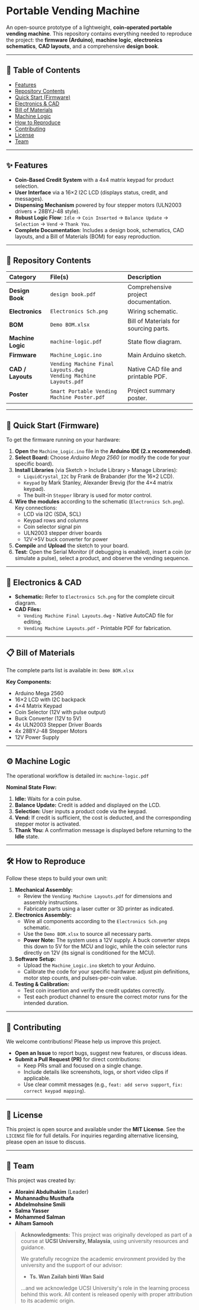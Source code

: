 # Portable Vending Machine 

An open-source prototype of a lightweight, **coin-operated portable vending machine**. This repository contains everything needed to reproduce the project: the **firmware (Arduino)**, **machine logic**, **electronics schematics**, **CAD layouts**, and a comprehensive **design book**.

---

## 📖 Table of Contents

- [Features](#-features)
- [Repository Contents](#-repository-contents)
- [Quick Start (Firmware)](#-quick-start-firmware)
- [Electronics & CAD](#-electronics--cad)
- [Bill of Materials](#-bill-of-materials)
- [Machine Logic](#-machine-logic)
- [How to Reproduce](#-how-to-reproduce)
- [Contributing](#-contributing)
- [License](#-license)
- [Team](#-team)

---

## ✨ Features

- **Coin-Based Credit System** with a 4x4 matrix keypad for product selection.
- **User Interface** via a 16×2 I2C LCD (displays status, credit, and messages).
- **Dispensing Mechanism** powered by four stepper motors (ULN2003 drivers + 28BYJ-48 style).
- **Robust Logic Flow**: `Idle` → `Coin Inserted` → `Balance Update` → `Selection` → `Vend` → `Thank You`.
- **Complete Documentation**: Includes a design book, schematics, CAD layouts, and a Bill of Materials (BOM) for easy reproduction.

---

## 📁 Repository Contents

| Category | File(s) | Description |
| :--- | :--- | :--- |
| **Design Book** | `design book.pdf` | Comprehensive project documentation. |
| **Electronics** | `Electronics Sch.png` | Wiring schematic. |
| **BOM** | `Demo BOM.xlsx` | Bill of Materials for sourcing parts. |
| **Machine Logic** | `machine-logic.pdf` | State flow diagram. |
| **Firmware** | `Machine_Logic.ino` | Main Arduino sketch. |
| **CAD / Layouts** | `Vending Machine Final Layouts.dwg`<br>`Vending Machine Layouts.pdf` | Native CAD file and printable PDF. |
| **Poster** | `Smart Portable Vending Machine Poster.pdf` | Project summary poster. |

---

## 🚀 Quick Start (Firmware)

To get the firmware running on your hardware:

1.  **Open** the `Machine_Logic.ino` file in the **Arduino IDE (2.x recommended)**.
2.  **Select Board:** Choose *Arduino Mega 2560* (or modify the code for your specific board).
3.  **Install Libraries** (via Sketch > Include Library > Manage Libraries):
    - `LiquidCrystal_I2C` by Frank de Brabander (for the 16×2 LCD).
    - `Keypad` by Mark Stanley, Alexander Brevig (for the 4×4 matrix keypad).
    - The built-in `Stepper` library is used for motor control.
4.  **Wire the modules** according to the schematic (`Electronics Sch.png`). Key connections:
    - LCD via I2C (SDA, SCL)
    - Keypad rows and columns
    - Coin selector signal pin
    - ULN2003 stepper driver boards
    - 12V→5V buck converter for power
5.  **Compile** and **Upload** the sketch to your board.
6.  **Test:** Open the Serial Monitor (if debugging is enabled), insert a coin (or simulate a pulse), select a product, and observe the vending sequence.

---

## 🔌 Electronics & CAD

-   **Schematic:** Refer to `Electronics Sch.png` for the complete circuit diagram.
-   **CAD Files:**
    -   `Vending Machine Final Layouts.dwg` - Native AutoCAD file for editing.
    -   `Vending Machine Layouts.pdf` - Printable PDF for fabrication.

---

## 📋 Bill of Materials

The complete parts list is available in: `Demo BOM.xlsx`

**Key Components:**
-   Arduino Mega 2560
-   16×2 LCD with I2C backpack
-   4×4 Matrix Keypad
-   Coin Selector (12V with pulse output)
-   Buck Converter (12V to 5V)
-   4x ULN2003 Stepper Driver Boards
-   4x 28BYJ-48 Stepper Motors
-   12V Power Supply

---

## ⚙️ Machine Logic

The operational workflow is detailed in: `machine-logic.pdf`

**Nominal State Flow:**
1.  **Idle:** Waits for a coin pulse.
2.  **Balance Update:** Credit is added and displayed on the LCD.
3.  **Selection:** User inputs a product code via the keypad.
4.  **Vend:** If credit is sufficient, the cost is deducted, and the corresponding stepper motor is activated.
5.  **Thank You:** A confirmation message is displayed before returning to the **Idle** state.

---

## 🛠️ How to Reproduce

Follow these steps to build your own unit:

1.  **Mechanical Assembly:**
    -   Review the `Vending Machine Layouts.pdf` for dimensions and assembly instructions.
    -   Fabricate parts using a laser cutter or 3D printer as indicated.
2.  **Electronics Assembly:**
    -   Wire all components according to the `Electronics Sch.png` schematic.
    -   Use the `Demo BOM.xlsx` to source all necessary parts.
    -   **Power Note:** The system uses a 12V supply. A buck converter steps this down to 5V for the MCU and logic, while the coin selector runs directly on 12V (its signal is conditioned for the MCU).
3.  **Software Setup:**
    -   Upload the `Machine_Logic.ino` sketch to your Arduino.
    -   Calibrate the code for your specific hardware: adjust pin definitions, motor step counts, and pulses-per-coin value.
4.  **Testing & Calibration:**
    -   Test coin insertion and verify the credit updates correctly.
    -   Test each product channel to ensure the correct motor runs for the intended duration.

---

## 🤝 Contributing

We welcome contributions! Please help us improve this project.

-   **Open an Issue** to report bugs, suggest new features, or discuss ideas.
-   **Submit a Pull Request (PR)** for direct contributions:
    -   Keep PRs small and focused on a single change.
    -   Include details like screenshots, logs, or short video clips if applicable.
    -   Use clear commit messages (e.g., `feat: add servo support`, `fix: correct keypad mapping`).

---

## 📄 License

This project is open source and available under the **MIT License**. See the `LICENSE` file for full details. For inquiries regarding alternative licensing, please open an issue to discuss.

---

## 👥 Team

This project was created by:
-   **Aloraini Abdulhakim** (Leader)
-   **Muhannadhu Musthafa**
-   **Abdelmohsine Smili**
-   **Salma Yasser**
-   **Mohammed Salman**
-   **Aiham Samooh**

> **Acknowledgments:**
> This project was originally developed as part of a course at **UCSI University, Malaysia**, using university resources and guidance.
>
> We gratefully recognize the academic environment provided by the university and the support of our advisor:
> - **Ts. Wan Zailah binti Wan Said**
>
> ...and we acknowledge UCSI University's role in the learning process behind this work. All content is released openly with proper attribution to its academic origin.
